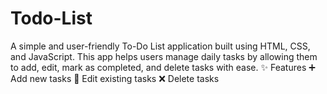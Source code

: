 # Todo-List
A simple and user-friendly To-Do List application built using HTML, CSS, and JavaScript. This app helps users manage daily tasks by allowing them to add, edit, mark as completed, and delete tasks with ease. 
✨ Features 
➕ Add new tasks  📝 Edit existing tasks  ❌ Delete tasks  
